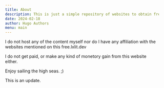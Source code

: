 ```yaml
---
title: About
description: This is just a simple repository of websites to obtain free stuff. 
date: 2024-02-18
author: Hugo Authors
menu: main
---
```


I do not host any of the content myself nor do I have any affiliation with the websites mentioned on this free.lxlit.dev

I do not get paid, or make any kind of monetory gain from this website either.

Enjoy sailing the high seas. ;)

This is an update.

